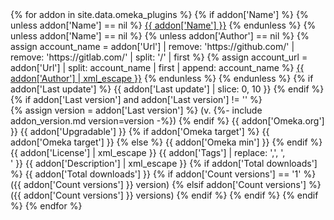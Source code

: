 <tbody class="list">
{% for addon in site.data.omeka_plugins %}
    {% if addon['Name'] %}
    <tr>
        <td>
        {% unless addon['Name'] == nil %}
            <a href="{{ addon['Url'] }}" class="link addon-link">{{ addon['Name'] }}</a>
        {% endunless %}
        </td>
        <td>
        {% unless addon['Name'] == nil %}
            {% unless addon['Author'] == nil %}
                {% assign account_name = addon['Url'] | remove: 'https://github.com/' | remove: 'https://gitlab.com/' | split: '/' | first %}
                {% assign account_url = addon['Url'] | split: account_name | first | append: account_name %}
                <a href="{{ account_url }}" class="link addon-author">{{ addon['Author'] | xml_escape }}</a>
            {% endunless %}
        {% endunless %}
        </td>
        <td class="addon-updated">
            {% if addon['Last update'] %}
                {{ addon['Last update'] | slice: 0, 10 }}
            {% endif %}
            {% if addon['Last version'] and addon['Last version'] != '' %}
                    <br/>
                {% assign version = addon['Last version'] %}
                (v. {%- include addon_version.md version=version -%})
            {% endif %}
        </td>
        <td class="addon-omeka-org">{{ addon['Omeka.org'] }}</td>
        <td class="addon-upgradable">{{ addon['Upgradable'] }}</td>
        <td class="addon-target">
        {% if addon['Omeka target'] %}
            {{ addon['Omeka target'] }}
        {% else %}
            {{ addon['Omeka min'] }}
        {% endif %}
        </td>
        <td class="addon-license">{{ addon['License'] | xml_escape }}</td>
        <td class="addon-tags">{{ addon['Tags'] | replace: ',', ',<br />' }}</td>
        <!--
        <td class="addon-required">{{ addon['Required plugins'] | replace: ',', ',<br />' }}</td>
        <td class="addon-required">{{ addon['Optional plugins'] | replace: ',', ',<br />' }}</td>
        -->
        <td class="addon-description">{{ addon['Description']  | xml_escape }}</td>
        <td class="addon-downloads">
            {% if addon['Total downloads'] %}
                {{ addon['Total downloads'] }}
                {% if addon['Count versions'] == '1' %}
                    <br/>
                    ({{ addon['Count versions'] }} version)
                {% elsif addon['Count versions'] %}
                    <br/>
                    ({{ addon['Count versions'] }} versions)
                {% endif %}
            {% endif %}
        </td>
    </tr>
    {% endif %}
{% endfor %}
</tbody>
